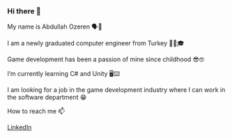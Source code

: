 ### Hi there 👋

My name is Abdullah Ozeren 🗣️🤝

I am a newly graduated computer engineer from Turkey 👨‍🎓🎓

Game development has been a passion of mine since childhood 😎🤓

I’m currently learning C# and Unity 🖥️⌨️

I am looking for a job in the game development industry where I can work in the software department 😁

How to reach me 📫

[LinkedIn](https://www.linkedin.com/in/abdullah-%C3%B6zeren-b15a05285/)

<!--
**abdullahozeren55/abdullahozeren55** is a ✨ _special_ ✨ repository because its `README.md` (this file) appears on your GitHub profile.

Here are some ideas to get you started:

- 🔭 I’m currently working on ...
- 🌱 I’m currently learning ...
- 👯 I’m looking to collaborate on ...
- 🤔 I’m looking for help with ...
- 💬 Ask me about ...
- 📫 How to reach me: ...
- 😄 Pronouns: ...
- ⚡ Fun fact: ...
-->
